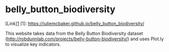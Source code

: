 # belly_button_biodiversity
[Link][1](https://juliemcbaker.github.io/belly_button_biodiversity/)
[1]: https://juliemcbaker.github.io/belly_button_biodiversity/


This website takes data from the Belly Button Biodiversity dataset (http://robdunnlab.com/projects/belly-button-biodiversity/) and uses Plot.ly to visualize key indicators.
